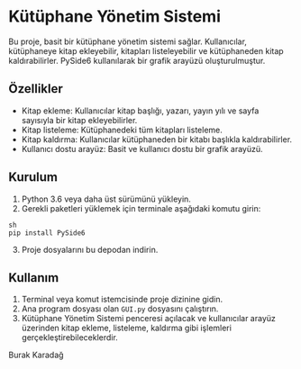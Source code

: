 
# Kütüphane Yönetim Sistemi

Bu proje, basit bir kütüphane yönetim sistemi sağlar. Kullanıcılar, kütüphaneye kitap ekleyebilir,
kitapları listeleyebilir ve kütüphaneden kitap kaldırabilirler.
PySide6 kullanılarak bir grafik arayüzü oluşturulmuştur.

## Özellikler

- Kitap ekleme: Kullanıcılar kitap başlığı, yazarı, yayın yılı ve sayfa sayısıyla
bir kitap ekleyebilirler.
- Kitap listeleme: Kütüphanedeki tüm kitapları listeleme.
- Kitap kaldırma: Kullanıcılar kütüphaneden bir kitabı başlıkla kaldırabilirler.
- Kullanıcı dostu arayüz: Basit ve kullanıcı dostu bir grafik arayüzü.

## Kurulum

1. Python 3.6 veya daha üst sürümünü yükleyin.
2. Gerekli paketleri yüklemek için terminale aşağıdaki komutu girin:


```
sh
pip install PySide6
```


3. Proje dosyalarını bu depodan indirin.

## Kullanım

1. Terminal veya komut istemcisinde proje dizinine gidin.
2. Ana program dosyası olan `GUI.py` dosyasını çalıştırın.
3. Kütüphane Yönetim Sistemi penceresi açılacak ve kullanıcılar arayüz üzerinden
kitap ekleme, listeleme, kaldırma gibi işlemleri gerçekleştirebileceklerdir.

Burak Karadağ
